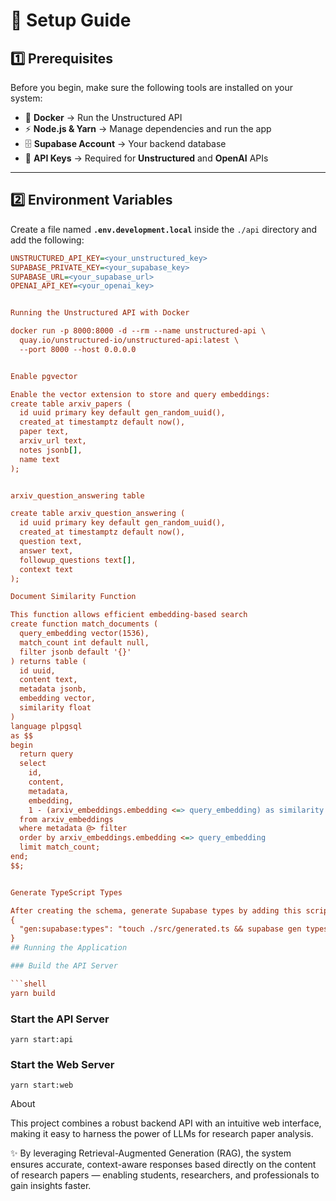 # 🚀 Setup Guide

## 1️⃣ Prerequisites
Before you begin, make sure the following tools are installed on your system:

- 🐳 **Docker** → Run the Unstructured API  
- ⚡ **Node.js & Yarn** → Manage dependencies and run the app  
- 🗄️ **Supabase Account** → Your backend database  
- 🔑 **API Keys** → Required for **Unstructured** and **OpenAI** APIs  

---

## 2️⃣ Environment Variables
Create a file named **`.env.development.local`** inside the `./api` directory and add the following:

```ini
UNSTRUCTURED_API_KEY=<your_unstructured_key>
SUPABASE_PRIVATE_KEY=<your_supabase_key>
SUPABASE_URL=<your_supabase_url>
OPENAI_API_KEY=<your_openai_key>


Running the Unstructured API with Docker

docker run -p 8000:8000 -d --rm --name unstructured-api \
  quay.io/unstructured-io/unstructured-api:latest \
  --port 8000 --host 0.0.0.0


Enable pgvector

Enable the vector extension to store and query embeddings:
create table arxiv_papers (
  id uuid primary key default gen_random_uuid(),
  created_at timestamptz default now(),
  paper text,
  arxiv_url text,
  notes jsonb[],
  name text
);


arxiv_question_answering table

create table arxiv_question_answering (
  id uuid primary key default gen_random_uuid(),
  created_at timestamptz default now(),
  question text,
  answer text,
  followup_questions text[],
  context text
);

Document Similarity Function

This function allows efficient embedding-based search
create function match_documents (
  query_embedding vector(1536),
  match_count int default null,
  filter jsonb default '{}'
) returns table (
  id uuid,
  content text,
  metadata jsonb,
  embedding vector,
  similarity float
)
language plpgsql
as $$
begin
  return query
  select
    id,
    content,
    metadata,
    embedding,
    1 - (arxiv_embeddings.embedding <=> query_embedding) as similarity
  from arxiv_embeddings
  where metadata @> filter
  order by arxiv_embeddings.embedding <=> query_embedding
  limit match_count;
end;
$$;


Generate TypeScript Types

After creating the schema, generate Supabase types by adding this script to package.json:
{
  "gen:supabase:types": "touch ./src/generated.ts && supabase gen types typescript --schema public > ./src/generated.ts --project-id <YOUR_PROJECT_ID>"
}
## Running the Application

### Build the API Server

```shell
yarn build
```

### Start the API Server

```shell
yarn start:api
```

### Start the Web Server

```shell
yarn start:web
```

About

This project combines a robust backend API with an intuitive web interface, making it easy to harness the power of LLMs for research paper analysis.

✨ By leveraging Retrieval-Augmented Generation (RAG), the system ensures accurate, context-aware responses based directly on the content of research papers — enabling students, researchers, and professionals to gain insights faster.
